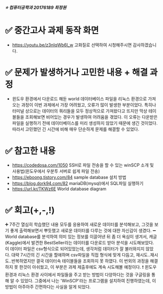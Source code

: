 ##### :star: 컴퓨터공학과 20176189 최정원


# :white_check_mark: 중간고사 과제 동작 화면
*  https://youtu.be/z3nIqWb6I_w 고화질로 선택하여 시청해주시면 감사하겠습니다.


# :white_check_mark: 문제가 발생하거나 고민한 내용 + 해결 과정
* 윈도우 환경에서 다운로드 해둔 world 데이터베이스 파일을 리눅스 환경으로 가져오는 과정이 이번 과제에서 가장 어려웠고, 오류가 많이 발생한 부분이었다. 특히나 터미널 상으로는 데이터의 쿼리들을 모두 정상적으로 가져왔다고 뜨지만 막상 테이블들을 조회해보면 비어있는 경우가 발생하여 어려움을 겪었다. 이 오류는 다운받은 파일을 실행하기 전에 데이터베이스를 미리 생성하지 않았기 때문에 생긴 것이었다. 따라서 고민했던 긴 시간에 비해 매우 단순하게 문제를 해결할 수 있었다.

# :white_check_mark: 참고한 내용
* https://codedosa.com/1050 SSH로 파일 전송을 할 수 있는 winSCP 소개 및 사용법(윈도우에서 우분투 서버로 쉽게 파일 전송)
* https://eboong.tistory.com/84 sample database 설치 방법
* https://blog.dork94.com/82 mariaDB(mysql)에서 SQL파일 실행하기
* https://url.kr/TKWz6E World database diagram

# :white_check_mark: 회고(+,-,!)
:heavy_plus_sign: 7주간 열심히 학습했던 내용 모두를 응용하여 새로운 데이터를 분석해보고, 그것을 보기 좋게 출력해보면서 뿌듯했고 새로운 데이터를 다루는 것에 대한 자신감이 생겼다.
:heavy_minus_sign: World database를 분석하여 의미 있는 정보를 이끌어낸 뒤 좀 더 욕심이 생겨서, 캐글(Kaggle)에서 발견한 BestSeller라는 데이터를 다운로드 받아 분석을 시도해보았다. 이 데이터 파일은 csv형식으로 되어있었는데, 생각처럼 데이터가 잘 불러와지지 않았다. 대략 7시간의 긴 시간을 할애하며 csv파일을 직접 형식에 맞게 다듬고, 재시도..재시도..반복하였지만 결국 데이터속 테이블들을 조회하지 못 하였다. 이 번외의 과정을 해결하지 못 한것이 아쉬웠고, 이 부분은 과제 제출후에도 계속 시도해볼 예정이다.
:exclamation: 윈도우 환경과 리눅스 환경 사이에서 파일들을 주고 받는 방법이 다양하다는 것을 구글링을 통해 알 수 있었다. 그중에서 나는 'WinSCP'라는 프로그램을 설치하여 진행하였는데, 이 방법이 아주아주 간편하다는 사실을 알게 되었다.